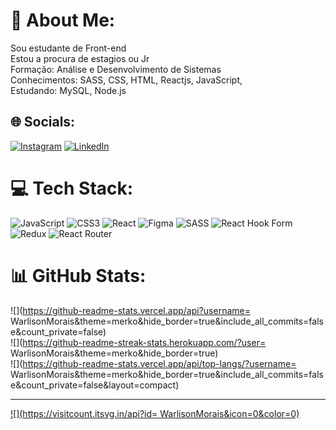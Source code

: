 # 💫 About Me:
Sou estudante de Front-end<br>Estou a procura de estagios ou Jr<br>Formação: Análise e Desenvolvimento de Sistemas<br>Conhecimentos: SASS, CSS, HTML, Reactjs, JavaScript,<br>Estudando: MySQL, Node.js<br>


## 🌐 Socials:
[![Instagram](https://img.shields.io/badge/Instagram-%23E4405F.svg?logo=Instagram&logoColor=white)](https://instagram.com/warlisonmorais_) [![LinkedIn](https://img.shields.io/badge/LinkedIn-%230077B5.svg?logo=linkedin&logoColor=white)](https://linkedin.com/in/www.linkedin.com/in/warlison-morais-b09b90220) 

# 💻 Tech Stack:
![JavaScript](https://img.shields.io/badge/javascript-%23323330.svg?style=plastic&logo=javascript&logoColor=%23F7DF1E) ![CSS3](https://img.shields.io/badge/css3-%231572B6.svg?style=plastic&logo=css3&logoColor=white) ![React](https://img.shields.io/badge/react-%2320232a.svg?style=plastic&logo=react&logoColor=%2361DAFB) ![Figma](https://img.shields.io/badge/figma-%23F24E1E.svg?style=plastic&logo=figma&logoColor=white) ![SASS](https://img.shields.io/badge/SASS-hotpink.svg?style=plastic&logo=SASS&logoColor=white) ![React Hook Form](https://img.shields.io/badge/React%20Hook%20Form-%23EC5990.svg?style=plastic&logo=reacthookform&logoColor=white) ![Redux](https://img.shields.io/badge/redux-%23593d88.svg?style=plastic&logo=redux&logoColor=white) ![React Router](https://img.shields.io/badge/React_Router-CA4245?style=plastic&logo=react-router&logoColor=white)
# 📊 GitHub Stats:
![](https://github-readme-stats.vercel.app/api?username= WarlisonMorais&theme=merko&hide_border=true&include_all_commits=false&count_private=false)<br/>
![](https://github-readme-streak-stats.herokuapp.com/?user= WarlisonMorais&theme=merko&hide_border=true)<br/>
![](https://github-readme-stats.vercel.app/api/top-langs/?username= WarlisonMorais&theme=merko&hide_border=true&include_all_commits=false&count_private=false&layout=compact)

---
[![](https://visitcount.itsvg.in/api?id= WarlisonMorais&icon=0&color=0)](https://visitcount.itsvg.in)

<!-- Proudly created with GPRM ( https://gprm.itsvg.in ) -->